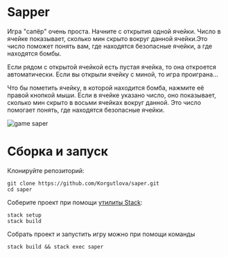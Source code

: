 # Sapper
Игра "сапёр" очень проста. Начните с открытия одной ячейки.
Число в ячейке показывает, сколько мин скрыто вокруг данной ячейки.Это число поможет понять вам, где находятся безопасные ячейки, а где находятся бомбы.

Если рядом с открытой ячейкой есть пустая ячейка, то она откроется автоматически.
Если вы открыли ячейку с миной, то игра проиграна...

Что бы пометить ячейку, в которой находится бомба, нажмите её правой кнопкой мыши.
Если в ячейке указано число, оно показывает, сколько мин скрыто в восьми ячейках вокруг данной. Это число помогает понять, где находятся безопасные ячейки.

![game saper](https://pp.userapi.com/c845018/v845018561/15d47b/pSF6YSP9BM8.jpg)

# Сборка и запуск
Клонируйте репозиторий:

```
git clone https://github.com/Korgutlova/saper.git
cd saper
```

Соберите проект при помощи [утилиты Stack](https://docs.haskellstack.org/en/stable/README/):
```
stack setup
stack build
```
Собрать проект и запустить игру можно при помощи команды

```
stack build && stack exec saper
```
